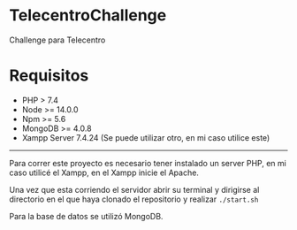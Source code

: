 # TelecentroChallenge

Challenge para Telecentro

<h1>Requisitos</h1>

<ul>
    <li>
        PHP > 7.4
    </li>
    <li>
        Node >= 14.0.0 
    </li>
    <li>
        Npm >= 5.6
    </li>
    <li>
        MongoDB >= 4.0.8
    </li>
    <li>
        Xampp Server 7.4.24 (Se puede utilizar otro, en mi caso utilice este)
    </li>
</ul>
<hr/>

Para correr este proyecto es necesario tener instalado un server PHP, en mi caso utilicé el Xampp, en el Xampp inicie el Apache. 

Una vez que esta corriendo el servidor abrir su terminal y dirigirse al directorio en el que haya clonado el repositorio y realizar <code>./start.sh</code>

Para la base de datos se utilizó MongoDB.
